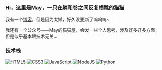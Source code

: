 ### Hi，这里是May，一只在躺和卷之间反复横跳的猫猫

我有一个[博客](https://mbr000.github.io/)，但是因为太懒，好久没更新了呜呜呜~

我还有一个公众号——May的猫猫屋，会发一些个人思考，涉及好多好多方面，但是似乎基本跟技术无关...

### 技术栈

![HTML5](https://img.shields.io/badge/html5-%23E34F26.svg?style=for-the-badge&logo=html5&logoColor=white)
![CSS3](https://img.shields.io/badge/css3-%231572B6.svg?style=for-the-badge&logo=css3&logoColor=white)
![JavaScript](https://img.shields.io/badge/javascript-%23323330.svg?style=for-the-badge&logo=javascript&logoColor=%23F7DF1E)
![NodeJS](https://img.shields.io/badge/node.js-6DA55F?style=for-the-badge&logo=node.js&logoColor=white)
![Python](https://img.shields.io/badge/python-3670A0?style=for-the-badge&logo=python&logoColor=ffdd54)





<!---
MBR000/MBR000 is a ✨ special ✨ repository because its `README.md` (this file) appears on your GitHub profile.
You can click the Preview link to take a look at your changes.
--->
